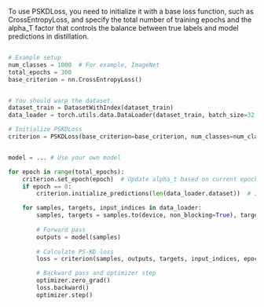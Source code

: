 To use PSKDLoss, you need to initialize it with a base loss function, such as CrossEntropyLoss, and specify the total number of training epochs and the alpha_T factor that controls the balance between true labels and model predictions in distillation.

```python

# Example setup
num_classes = 1000  # For example, ImageNet
total_epochs = 300
base_criterion = nn.CrossEntropyLoss()


# You should warp the dataset. 
dataset_train = DatasetWithIndex(dataset_train)
data_loader = torch.utils.data.DataLoader(dataset_train, batch_size=32, shuffle=True, num_workers=4)

# Initialize PSKDLoss
criterion = PSKDLoss(base_criterion=base_criterion, num_classes=num_classes, total_epochs=total_epochs, alpha_T=0.8)


model = ... # Use your own model

for epoch in range(total_epochs):
    criterion.set_epoch(epoch)  # Update alpha_t based on current epoch
    if epoch == 0:
        criterion.initialize_predictions(len(data_loader.dataset))  # Initialize predictions on the first epoch

    for samples, targets, input_indices in data_loader:
        samples, targets = samples.to(device, non_blocking=True), targets.to(device, non_blocking=True)
        
        # Forward pass
        outputs = model(samples)
        
        # Calculate PS-KD loss
        loss = criterion(samples, outputs, targets, input_indices, epoch, device)

        # Backward pass and optimizer step
        optimizer.zero_grad()
        loss.backward()
        optimizer.step()
```